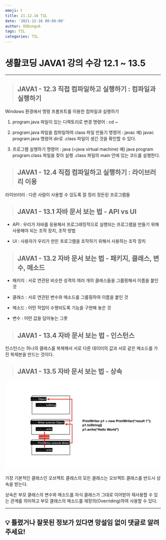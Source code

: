 ```yaml
---
emoji: ❗
title: 21.12.16 TIL
date: '2021-12-16 00:00:00'
author: 95Donguk
tags: TIL
categories: TIL
---
```


# 생활코딩 JAVA1 강의 수강 12.1 ~ 13.5
***
> ## JAVA1 - 12.3 직접 컴파일하고 실행하기 : 컴파일과 실행하기

Windows 환경에서 명령 프롬프트를 이용한 컴파일과 실행하기

1. program.java 파일이 있는 디렉토리로 변경
명령어 : cd ~

2. program.java 파일을 컴파일하여 class 파일 만들기
명령어 : javac
예) javac program.java
명령어 dir로 .class 파일이 생긴 것을 확인할 수 있다.

3. 프로그램 실행하기
명령어 : java (=java virtual machine)
예) java program
program.class 파일을 찾아 실행 .class 파일의 main 안에 있는 코드를 실행한다.

> ## JAVA1 - 12.4 직접 컴파일하고 실행하기 : 라이브러리 이용

라이브러리 : 다른 사람이 사용할 수 있도록 잘 정리 정돈된 프로그램들

> ## JAVA1 - 13.1 자바 문서 보는 법 - API vs UI

* API : 우리가 자바를 응용해서 프로그래밍적으로 실행되는 프로그램을 만들기 위해 사용해야 되는 조작 장치, 조작 방법

* UI : 사용자가 우리가 만든 프로그램을 조작하기 위해서 사용하는 조작 장치

> ## JAVA1 - 13.2 자바 문서 보는 법 - 패키지, 클래스, 변수, 메소드

* 패키지 : 서로 연관된 비슷한 성격의 여러 개의 클래스들을 그룹핑해서 이름을 붙인 것

* 클래스 : 서로 연관된 변수와 메소드를 그룹핑하여 이름을 붙인 것

* 메소드 : 어떤 작업이 수행되도록 기능을 구현해 놓은 것

* 변수 : 어떤 값을 담아놓는 그릇

> ## JAVA1 - 13.4 자바 문서 보는 법 - 인스턴스

인스턴스는 하나의 클래스를 복제해서 서로 다른 데이터의 값과 서로 같은 메소드를 가진 복제본을 만드는 것이다.

> ## JAVA1 - 13.5 자바 문서 보는 법 - 상속

![JAVA1_13.5.PNG](JAVA1_13.5.PNG)

가장 기본적인 클래스인 오브젝트 클래스의 모든 클래스는 오브젝트 클래스를 반드시 상속을 받는다.

상속은 부모 클래스의 변수와 메소드를 자식 클래스가 그대로 이어받아 재사용할 수 있는 관계를 의미하고 부모 클래스의 메소드를 재정의(Overriding)하여 사용할 수 있다.

***
## 💡 틀렸거나 잘못된 정보가 있다면 망설임 없이 댓글로 알려주세요!

